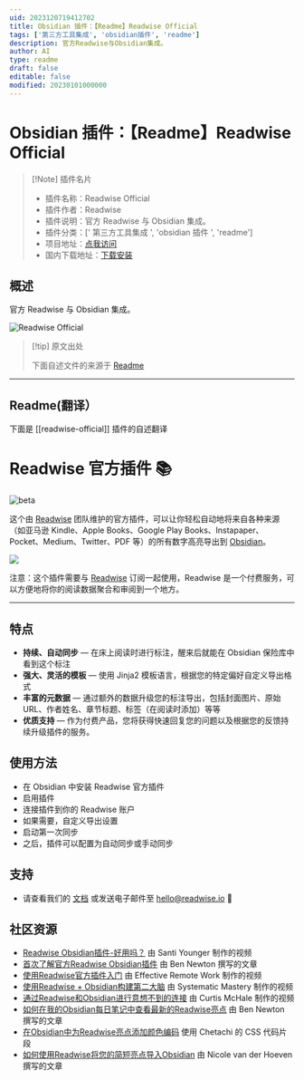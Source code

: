 ```yaml
---
uid: 2023120719412702
title: Obsidian 插件：【Readme】Readwise Official
tags: ['第三方工具集成', 'obsidian插件', 'readme']
description: 官方Readwise与Obsidian集成。
author: AI
type: readme
draft: false
editable: false
modified: 20230101000000
---
```


# Obsidian 插件：【Readme】Readwise Official

> [!Note] 插件名片
> - 插件名称：Readwise Official
> - 插件作者：Readwise
> - 插件说明：官方 Readwise 与 Obsidian 集成。
> - 插件分类：[' 第三方工具集成 ', 'obsidian 插件 ', 'readme']
> - 项目地址：[点我访问](https://github.com/readwiseio/obsidian-readwise)
> - 国内下载地址：[下载安装](https://pkmer.cn/products/plugin/pluginMarket/?readwise-official)

## 概述

官方 Readwise 与 Obsidian 集成。

![Readwise Official](https://cdn.pkmer.cn/covers/readwise-official_new.gif!pkmer)

> [!tip] 原文出处
>
>下面自述文件的来源于 [Readme](https://ghproxy.net/https://raw.githubusercontent.com/readwiseio/obsidian-readwise/master/README.md)
>

---

## Readme(翻译）

下面是 [[readwise-official]] 插件的自述翻译

# Readwise 官方插件 📚

![beta](https://img.shields.io/badge/version-beta-orange)

这个由 [Readwise](https://readwise.io) 团队维护的官方插件，可以让你轻松自动地将来自各种来源（如亚马逊 Kindle、Apple Books、Google Play Books、Instapaper、Pocket、Medium、Twitter、PDF 等）的所有数字高亮导出到 [Obsidian](https://obsidian.md)。

![](https://cdn.pkmer.cn/covers/readwise-official_1_1.gif!pkmer)

注意：这个插件需要与 [Readwise](https://readwise.io) 订阅一起使用，Readwise 是一个付费服务，可以方便地将你的阅读数据聚合和审阅到一个地方。

---

## 特点

* **持续、自动同步** — 在床上阅读时进行标注，醒来后就能在 Obsidian 保险库中看到这个标注
* **强大、灵活的模板** — 使用 Jinja2 模板语言，根据您的特定偏好自定义导出格式
* **丰富的元数据** — 通过额外的数据升级您的标注导出，包括封面图片、原始 URL、作者姓名、章节标题、标签（在阅读时添加）等等
* **优质支持** — 作为付费产品，您将获得快速回复您的问题以及根据您的反馈持续升级插件的服务。

## 使用方法

* 在 Obsidian 中安装 Readwise 官方插件
* 启用插件
* 连接插件到你的 Readwise 账户
* 如果需要，自定义导出设置
* 启动第一次同步
* 之后，插件可以配置为自动同步或手动同步

## 支持

* 请查看我们的 [文档](https://help.readwise.io/article/125-how-does-the-readwise-to-obsidian-export-integration-work) 或发送电子邮件至 hello@readwise.io 🙂

## 社区资源

* [Readwise Obsidian插件-好用吗？](https://www.youtube.com/watch?v=g_5Pk7XwDFg) 由 Santi Younger 制作的视频
* [首次了解官方Readwise Obsidian插件](https://medium.com/@benenewton/first-look-at-the-official-readwise-obsidian-plugin-5d553c0d0521) 由 Ben Newton 撰写的文章
* [使用Readwise官方插件入门](https://www.youtube.com/watch?v=Gr7kMb-Fwj8) 由 Effective Remote Work 制作的视频
* [使用Readwise + Obsidian构建第二大脑](https://www.youtube.com/watch?v=2lYwz-oK_YM) 由 Systematic Mastery 制作的视频
* [通过Readwise和Obsidian进行意想不到的连接](https://www.youtube.com/watch?v=tUfTaEhqZU8&t=27s) 由 Curtis McHale 制作的视频
* [如何在我的Obsidian每日笔记中查看最新的Readwise亮点](https://benenewton.medium.com/how-i-view-my-latest-readwise-highlights-in-my-obsidian-daily-note-3d321dd6ed07) 由 Ben Newton 撰写的文章
* [在Obsidian中为Readwise亮点添加颜色编码](https://github.com/chetachiezikeuzor/Obsidian-Snippets/blob/main/Pretty%20Highlights.css) 使用 Chetachi 的 CSS 代码片段
* [如何使用Readwise将您的简短亮点导入Obsidian](https://nicolevanderhoeven.com/blog/20210815-shortform-to-readwise/) 由 Nicole van der Hoeven 撰写的文章
